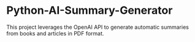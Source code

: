 # Python-AI-Summary-Generator
This project leverages the OpenAI API to generate automatic summaries from books and articles in PDF format.
